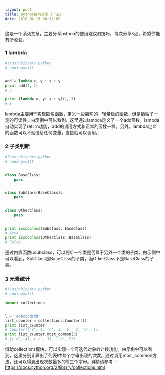 ```yaml
---
layout: post
title: python技巧分享（十五）
date: 2018-08-16 00:12:05
---
```


这是一个系列文章，主要分享python的使用建议和技巧，每次分享3点，希望你能有所收获。

### 1 lambda

```python
#!/usr/bin/env python
# coding=utf8


add = lambda x, y : x + y
print add(1, 2)
# 3

print (lambda x, y: x + y)(2, 3)
# 5
```

lambda主要用于实现匿名函数，定义一些简短的、轻量级的函数，但是牺牲了一定的可读性。由示例中可以看到，这里通过lambda定义了一个add函数，lambda自动实现了return功能，add的调用方式和正常的函数一样。另外，lambda定义的函数可以不赋值给任何变量，直接就可以调用。

### 2 子类判断

```python
#!/usr/bin/env python
# coding=utf8


class BaseClass:
    pass


class SubClass(BaseClass):
    pass


class OtherClass:
    pass


print issubclass(SubClass, BaseClass)
# True
print issubclass(OtherClass, BaseClass)
# False
```

通过内置函数issubclass，可以判断一个类是否属于另外一个类的子类。由示例中可以看到，SubClass是BaseClass的子类，而OtherClass不是BaseClass的子类。

### 3 元素统计

```python
#!/usr/bin/env python
# coding=utf8

import collections


l = 'abbcccdddd'
list_counter = collections.Counter(l)
print list_counter
# Counter({'d': 4, 'c': 3, 'b': 2, 'a': 1})
print list_counter.most_common(3)
# [('d', 4), ('c', 3), ('b', 2)]
```

借助collections模块，可以实现一个可迭代对象的计数功能。由示例中可以看到，这里分别计算出了列表l中每个字母出现的次数。通过调用most_common方法，还可以得到出现次数最多的前三个字母。详情请参考：https://docs.python.org/2/library/collections.html

